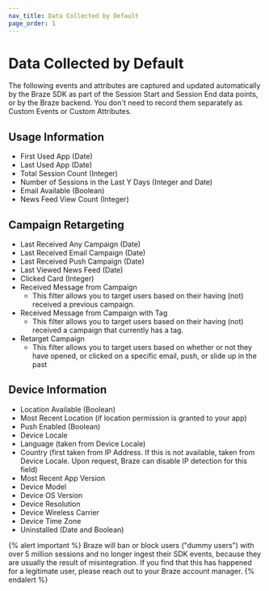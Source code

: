 ```yaml
---
nav_title: Data Collected by Default
page_order: 1
---
```


# Data Collected by Default

The following events and attributes are captured and updated automatically by the Braze SDK as part of the Session Start and Session End data points, or by the Braze backend. You don't need to record them separately as Custom Events or Custom Attributes.

## Usage Information
- First Used App (Date)
- Last Used App (Date)
- Total Session Count (Integer)
- Number of Sessions in the Last Y Days (Integer and Date)
- Email Available (Boolean)
- News Feed View Count (Integer)

## Campaign Retargeting
- Last Received Any Campaign (Date)
- Last Received Email Campaign (Date)
- Last Received Push Campaign (Date)
- Last Viewed News Feed (Date)
- Clicked Card (Integer)
- Received Message from Campaign
  - This filter allows you to target users based on their having (not) received a previous campaign.
- Received Message from Campaign with Tag
  - This filter allows you to target users based on their having (not) received a campaign that currently has a tag.
- Retarget Campaign
  - This filter allows you to target users based on whether or not they have opened, or clicked on a specific email, push, or slide up in the past

## Device Information
- Location Available (Boolean)
- Most Recent Location (if location permission is granted to your app)
- Push Enabled (Boolean)
- Device Locale
- Language (taken from Device Locale)
- Country (first taken from IP Address. If this is not available, taken from Device Locale. Upon request, Braze can disable IP detection for this field)
- Most Recent App Version
- Device Model
- Device OS Version
- Device Resolution
- Device Wireless Carrier
- Device Time Zone
- Uninstalled (Date and Boolean)


{% alert important %}
Braze will ban or block users ("dummy users") with over 5 million sessions and no longer ingest their SDK events, because they are usually the result of misintegration. If you find that this has happened for a legitimate user, please reach out to your Braze account manager. 
{% endalert %}
